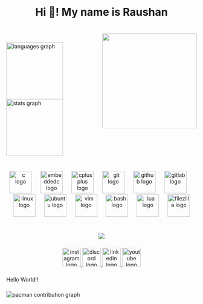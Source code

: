 <br clear="both">

<h1 align="center">Hi 👋! My name is Raushan</h1>

###

<br clear="both">

<img align="right" height="250" src="https://media3.giphy.com/media/v1.Y2lkPTc5MGI3NjExYTdhajg1ZjVqcGFic3N3dmpkdmhhOTAyZGs3bnJmcjFlOGo5dHIxcSZlcD12MV9pbnRlcm5hbF9naWZfYnlfaWQmY3Q9Zw/jBOOXxSJfG8kqMxT11/giphy.gif"  />

###

<div align="left">
  <img src="https://github-readme-stats.vercel.app/api/top-langs?username=Jhonraushan&locale=en&hide_title=true&layout=compact&card_width=320&langs_count=5&theme=darcula&hide_border=true" height="150" alt="languages graph"  />
  <img src="https://github-readme-stats.vercel.app/api?username=Jhonraushan&hide_title=false&hide_rank=false&show_icons=true&include_all_commits=true&count_private=true&disable_animations=false&theme=dracula&locale=en&hide_border=false" height="150" alt="stats graph"  />
</div>

###

<br clear="both">

<div align="center">
  <img src="https://cdn.jsdelivr.net/gh/devicons/devicon/icons/c/c-original.svg" height="59" alt="c logo"  />
  <img width="15" />
  <img src="https://cdn.jsdelivr.net/gh/devicons/devicon/icons/embeddedc/embeddedc-original.svg" height="59" alt="embeddedc logo"  />
  <img width="15" />
  <img src="https://cdn.jsdelivr.net/gh/devicons/devicon/icons/cplusplus/cplusplus-original.svg" height="59" alt="cplusplus logo"  />
  <img width="15" />
  <img src="https://cdn.jsdelivr.net/gh/devicons/devicon/icons/git/git-original.svg" height="59" alt="git logo"  />
  <img width="15" />
  <img src="https://cdn.jsdelivr.net/gh/devicons/devicon/icons/github/github-original.svg" height="59" alt="github logo"  />
  <img width="15" />
  <img src="https://cdn.jsdelivr.net/gh/devicons/devicon/icons/gitlab/gitlab-original.svg" height="59" alt="gitlab logo"  />
  <img width="15" />
  <img src="https://cdn.jsdelivr.net/gh/devicons/devicon/icons/linux/linux-original.svg" height="59" alt="linux logo"  />
  <img width="15" />
  <img src="https://cdn.jsdelivr.net/gh/devicons/devicon/icons/ubuntu/ubuntu-plain.svg" height="59" alt="ubuntu logo"  />
  <img width="15" />
  <img src="https://cdn.jsdelivr.net/gh/devicons/devicon/icons/vim/vim-original.svg" height="59" alt="vim logo"  />
  <img width="15" />
  <img src="https://cdn.jsdelivr.net/gh/devicons/devicon/icons/bash/bash-original.svg" height="59" alt="bash logo"  />
  <img width="15" />
  <img src="https://cdn.jsdelivr.net/gh/devicons/devicon/icons/lua/lua-original.svg" height="59" alt="lua logo"  />
  <img width="15" />
  <img src="https://cdn.jsdelivr.net/gh/devicons/devicon/icons/filezilla/filezilla-plain.svg" height="59" alt="filezilla logo"  />
</div>

###

<br clear="both">

<div align="center">
  <img src="https://profile-counter.glitch.me/Jhonraushan/count.svg?"  />
</div>

###

<div align="center">
  <a href="jhonraushan" target="_blank">
    <img src="https://img.shields.io/static/v1?message=Instagram&logo=instagram&label=&color=E4405F&logoColor=white&labelColor=&style=flat" height="49" alt="instagram logo"  />
  </a>
  <a href="jhonraushan" target="_blank">
    <img src="https://img.shields.io/static/v1?message=Discord&logo=discord&label=&color=7289DA&logoColor=white&labelColor=&style=flat" height="49" alt="discord logo"  />
  </a>
  <a href="https://www.linkedin.com/in/raushan-patel-6a9805228/" target="_blank">
    <img src="https://img.shields.io/static/v1?message=LinkedIn&logo=linkedin&label=&color=0077B5&logoColor=white&labelColor=&style=flat" height="49" alt="linkedin logo"  />
  </a>
  <img src="https://img.shields.io/static/v1?message=Youtube&logo=youtube&label=&color=FF0000&logoColor=white&labelColor=&style=flat" height="49" alt="youtube logo"  />
</div>

###

<p align="left">Hello World!!</p>

###

<picture>
  <source media="(prefers-color-scheme: dark)" srcset="https://raw.githubusercontent.com/Jhonraushan/Jhonraushan/output/pacman-contribution-graph-dark.svg">
  <source media="(prefers-color-scheme: light)" srcset="https://raw.githubusercontent.com/Jhonraushan/Jhonraushan/output/pacman-contribution-graph.svg">
  <img alt="pacman contribution graph" src="https://raw.githubusercontent.com/Jhonraushan/Jhonraushan/output/pacman-contribution-graph.svg">
</picture>

###
